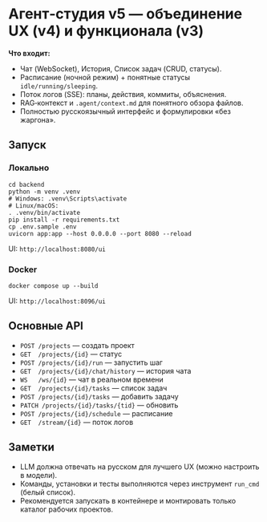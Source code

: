 # Агент‑студия v5 — объединение UX (v4) и функционала (v3)

**Что входит:**
- Чат (WebSocket), История, Список задач (CRUD, статусы).
- Расписание (ночной режим) + понятные статусы `idle/running/sleeping`.
- Поток логов (SSE): планы, действия, коммиты, объяснения.
- RAG‑контекст и `.agent/context.md` для понятного обзора файлов.
- Полностью русскоязычный интерфейс и формулировки «без жаргона».

## Запуск
### Локально
```
cd backend
python -m venv .venv
# Windows: .venv\Scripts\activate
# Linux/macOS:
. .venv/bin/activate
pip install -r requirements.txt
cp .env.sample .env
uvicorn app:app --host 0.0.0.0 --port 8080 --reload
```
UI: `http://localhost:8080/ui`

### Docker
```
docker compose up --build
```
UI: `http://localhost:8096/ui`

## Основные API
- `POST /projects` — создать проект
- `GET  /projects/{id}` — статус
- `POST /projects/{id}/run` — запустить шаг
- `GET  /projects/{id}/chat/history` — история чата
- `WS   /ws/{id}` — чат в реальном времени
- `GET  /projects/{id}/tasks` — список задач
- `POST /projects/{id}/tasks` — добавить задачу
- `PATCH /projects/{id}/tasks/{tid}` — обновить
- `POST /projects/{id}/schedule` — расписание
- `GET  /stream/{id}` — поток логов

## Заметки
- LLM должна отвечать на русском для лучшего UX (можно настроить в модели).
- Команды, установки и тесты выполняются через инструмент `run_cmd` (белый список).
- Рекомендуется запускать в контейнере и монтировать только каталог рабочих проектов.
